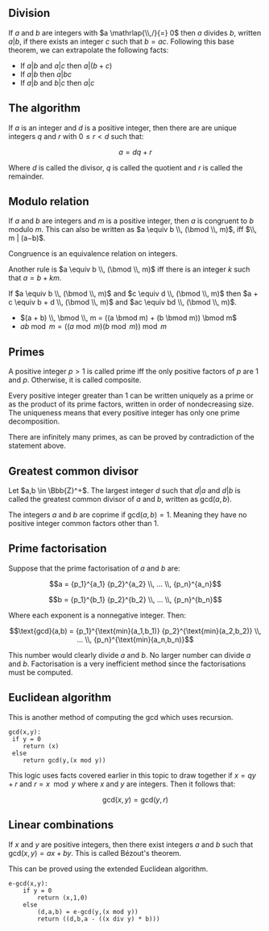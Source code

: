 ## Division

If $a$ and $b$ are integers with $a \mathrlap{\\,/}{=} 0$ then $a$ divides $b$, written $a|b$, if there exists an integer $c$ such that $b = ac$. Following this base theorem, we can extrapolate the following facts:

- If $a|b$ and $a|c$ then $a|(b+c)$
- If $a|b$ then $a|bc$
- If $a|b$ and $b|c$ then $a|c$

## The algorithm

If $a$ is an integer and $d$ is a positive integer, then there are are unique integers $q$ and $r$ with $0 \le r \lt d$ such that:

$$a = dq + r$$

Where $d$ is called the divisor, $q$ is called the quotient and $r$ is called the remainder.

## Modulo relation

If $a$ and $b$ are integers and $m$ is a positive integer, then $a$ is congruent to $b$ modulo $m$. This can also be written as $a \equiv b \\, (\bmod \\, m)$, iff $\\, m | (a−b)$.

Congruence is an equivalence relation on integers.

Another rule is $a \equiv b \\, (\bmod \\, m)$ iff there is an integer $k$ such that $a = b + km$.

If $a \equiv b \\, (\bmod \\, m)$ and $c \equiv d \\, (\bmod \\, m)$ then $a + c \equiv b + d \\, (\bmod \\, m)$ and $ac \equiv bd \\, (\bmod \\, m)$.

- $(a + b) \\, \bmod \\, m = ((a \bmod m) + (b \bmod m)) \bmod m$
- $ab \bmod m = ((a \bmod m) (b \bmod m)) \bmod m$

<!-- ## Negative modulo

With negative numbers, you have to imagine modulo as a circle going anticlockwise to find the positive version. -->

<!-- Example diagram -->

## Primes

A positive integer $p \gt 1$ is called prime iff the only positive factors of $p$ are $1$ and $p$. Otherwise, it is called composite.

Every positive integer greater than $1$ can be written uniquely as a prime or as the product of its prime factors, written in order of nondecreasing size. The uniqueness means that every positive integer has only one prime decomposition.

There are infinitely many primes, as can be proved by contradiction of the statement above.

## Greatest common divisor

Let $a,b \in \Bbb{Z}^+$. The largest integer $d$ such that $d|a$ and $d|b$ is called the greatest common divisor of $a$ and $b$, written as $\text{gcd}(a,b)$.

The integers $a$ and $b$ are coprime if $\text{gcd}(a,b) = 1$. Meaning they have no positive integer common factors other than $1$.

## Prime factorisation

Suppose that the prime factorisation of $a$ and $b$ are:

$$a = {p_1}^{a_1} {p_2}^{a_2} \\, ... \\, {p_n}^{a_n}$$

$$b = {p_1}^{b_1} {p_2}^{b_2} \\, ... \\, {p_n}^{b_n}$$

Where each exponent is a nonnegative integer. Then:

$$\text{gcd}(a,b) = {p_1}^{\text{min}(a_1,b_1)} {p_2}^{\text{min}(a_2,b_2)} \\, ... \\, {p_n}^{\text{min}(a_n,b_n)}$$

This number would clearly divide $a$ and $b$. No larger number can divide $a$ and $b$. Factorisation is a very inefficient method since the factorisations must be computed.

## Euclidean algorithm

This is another method of computing the gcd which uses recursion.

```
gcd(x,y):
 if y = 0
    return (x)
 else
    return gcd(y,(x mod y))
```

This logic uses facts covered earlier in this topic to draw together if $x = qy + r$ and $r = x \mod y$ where $x$ and $y$ are integers. Then it follows that:

$$\text{gcd}(x,y) = \text{gcd}(y,r)$$

## Linear combinations

If $x$ and $y$ are positive integers, then there exist integers $a$ and $b$ such that $\text{gcd}(x,y) = ax + by$. This is called Bézout's theorem.

This can be proved using the extended Euclidean algorithm.

```
e-gcd(x,y):
    if y = 0
        return (x,1,0)
    else
        (d,a,b) = e-gcd(y,(x mod y))
        return ((d,b,a - ((x div y) * b)))
```
